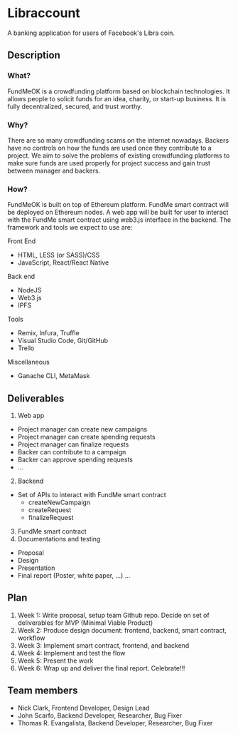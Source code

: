 # Libraccount
A banking application for users of Facebook's Libra coin.

## Description
### What?

FundMeOK is a crowdfunding platform based on blockchain technologies. It allows people to solicit funds for an idea, charity, or start-up business. It is fully decentralized, secured, and trust worthy.

### Why?

There are so many crowdfunding scams on the internet nowadays. Backers have no controls on how the funds are used once they contribute to a project. We aim to solve the problems of existing crowdfunding platforms to make sure funds are used properly for project success and gain trust between manager and backers.

### How?

FundMeOK is built on top of Ethereum platform. FundMe smart contract will be deployed on Ethereum nodes. A web app will be built for user to interact with the FundMe smart contract using web3.js interface in the backend. The framework and tools we expect to use are:

Front End
* HTML, LESS (or SASS)/CSS
* JavaScript, React/React Native

Back end
* NodeJS
* Web3.js
* IPFS

Tools
* Remix, Infura, Truffle
* Visual Studio Code, Git/GitHub
* Trello

Miscellaneous
* Ganache CLI, MetaMask

## Deliverables

1.	Web app
* Project manager can create new campaigns
* Project manager can create spending requests
* Project manager can finalize requests
* Backer can contribute to a campaign
* Backer can approve spending requests
*	…
2.	Backend
*	Set of APIs to interact with FundMe smart contract
    * createNewCampaign
    * createRequest
    *	finalizeRequest
3.	FundMe smart contract
4.	Documentations and testing
*	Proposal
*	Design
*	Presentation
*	Final report (Poster, white paper, …)
…

## Plan

1.	Week 1: Write proposal, setup team Github repo. Decide on set of deliverables for MVP (Minimal Viable Product)
2.	Week 2: Produce design document: frontend, backend, smart contract, workflow
3.	Week 3: Implement smart contract, frontend, and backend
4.	Week 4: Implement and test the flow
5.	Week 5: Present the work
6.	Week 6: Wrap up and deliver the final report. Celebrate!!!


## Team members

* Nick Clark, Frontend Developer, Design Lead
* John Scarfo, Backend Developer, Researcher, Bug Fixer
* Thomas R. Evangalista, Backend Developer, Researcher, Bug Fixer

